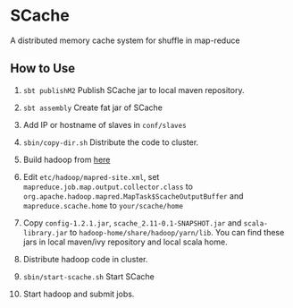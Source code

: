 # SCache
A distributed memory cache system for shuffle in map-reduce

## How to Use

1. `sbt publishM2` Publish SCache jar to local maven repository.

2. `sbt assembly` Create fat jar of SCache

3. Add IP or hostname of slaves in `conf/slaves`

4. `sbin/copy-dir.sh` Distribute the code to cluster.

5. Build hadoop from [here](https://github.com/frankfzw/hadoop/tree/scache)

6. Edit `etc/hadoop/mapred-site.xml`, set `mapreduce.job.map.output.collector.class` to `org.apache.hadoop.mapred.MapTask$ScacheOutputBuffer` and `mapreduce.scache.home` to `your/scache/home`

6. Copy `config-1.2.1.jar`, `scache_2.11-0.1-SNAPSHOT.jar` and `scala-library.jar` to `hadoop-home/share/hadoop/yarn/lib`. You can find these jars in local maven/ivy repository and local scala home.

7. Distribute hadoop code in cluster.

8. `sbin/start-scache.sh` Start SCache

9. Start hadoop and submit jobs.
